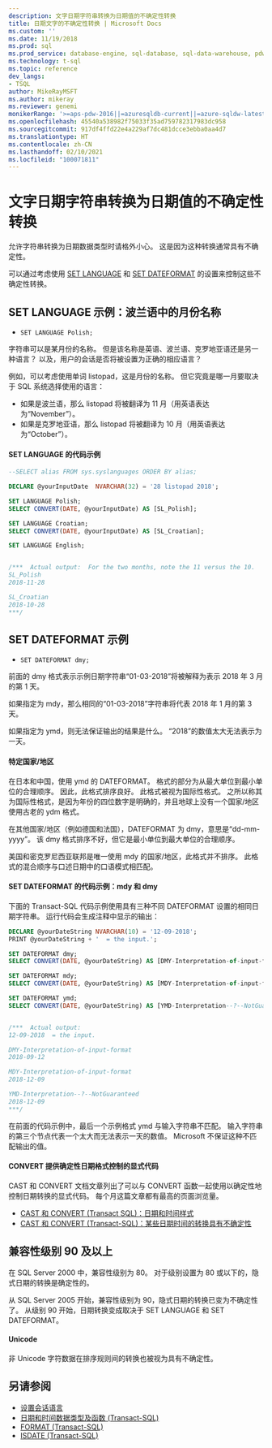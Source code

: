 ```yaml
---
description: 文字日期字符串转换为日期值的不确定性转换
title: 日期文字的不确定性转换 | Microsoft Docs
ms.custom: ''
ms.date: 11/19/2018
ms.prod: sql
ms.prod_service: database-engine, sql-database, sql-data-warehouse, pdw
ms.technology: t-sql
ms.topic: reference
dev_langs:
- TSQL
author: MikeRayMSFT
ms.author: mikeray
ms.reviewer: genemi
monikerRange: '>=aps-pdw-2016||=azuresqldb-current||=azure-sqldw-latest||>=sql-server-2016||>=sql-server-linux-2017||=azuresqldb-mi-current'
ms.openlocfilehash: 45540a538982f75033f35ad759782317983dc958
ms.sourcegitcommit: 917df4ffd22e4a229af7dc481dcce3ebba0aa4d7
ms.translationtype: HT
ms.contentlocale: zh-CN
ms.lasthandoff: 02/10/2021
ms.locfileid: "100071811"
---
```

# <a name="nondeterministic-conversion-of-literal-date-strings-into-date-values"></a>文字日期字符串转换为日期值的不确定性转换

允许字符串转换为日期数据类型时请格外小心。 这是因为这种转换通常具有不确定性。

可以通过考虑使用 [SET LANGUAGE](../statements/set-language-transact-sql.md) 和 [SET DATEFORMAT](../statements/set-dateformat-transact-sql.md) 的设置来控制这些不确定性转换。



## <a name="set-language-example-month-name-in-polish"></a>SET LANGUAGE 示例：波兰语中的月份名称

- `SET LANGUAGE Polish;`

字符串可以是某月份的名称。 但是该名称是英语、波兰语、克罗地亚语还是另一种语言？ 以及，用户的会话是否将被设置为正确的相应语言？

例如，可以考虑使用单词 listopad，这是月份的名称。 但它究竟是哪一月要取决于 SQL 系统选择使用的语言：
- 如果是波兰语，那么 listopad 将被翻译为 11 月（用英语表达为“November”）。
- 如果是克罗地亚语，那么 listopad 将被翻译为 10 月（用英语表达为“October”）。

#### <a name="code-example-of-set-language"></a>SET LANGUAGE 的代码示例

```sql
--SELECT alias FROM sys.syslanguages ORDER BY alias;

DECLARE @yourInputDate  NVARCHAR(32) = '28 listopad 2018';

SET LANGUAGE Polish;
SELECT CONVERT(DATE, @yourInputDate) AS [SL_Polish];

SET LANGUAGE Croatian;
SELECT CONVERT(DATE, @yourInputDate) AS [SL_Croatian];

SET LANGUAGE English;


/***  Actual output:  For the two months, note the 11 versus the 10.
SL_Polish
2018-11-28

SL_Croatian
2018-10-28
***/
```



## <a name="set-dateformat-example"></a>SET DATEFORMAT 示例

- `SET DATEFORMAT dmy;`

前面的 dmy 格式表示示例日期字符串“01-03-2018”将被解释为表示 2018 年 3 月的第 1 天。

如果指定为 mdy，那么相同的“01-03-2018”字符串将代表 2018 年 1 月的第 3 天。

如果指定为 ymd，则无法保证输出的结果是什么。 “2018”的数值太大无法表示为一天。
<!--
The preceding claim of "no guarantee" might be incorrect, in the minds of the SQL query engine Developer team?
-->

#### <a name="specific-countries"></a>特定国家/地区

在日本和中国，使用 ymd 的 DATEFORMAT。 格式的部分为从最大单位到最小单位的合理顺序。 因此，此格式排序良好。 此格式被视为国际性格式。 之所以称其为国际性格式，是因为年份的四位数字是明确的，并且地球上没有一个国家/地区使用古老的 ydm 格式。

在其他国家/地区（例如德国和法国），DATEFORMAT 为 dmy，意思是“dd-mm-yyyy”。 该 dmy 格式排序不好，但它是最小单位到最大单位的合理顺序。

美国和密克罗尼西亚联邦是唯一使用 mdy 的国家/地区，此格式并不排序。 此格式的混合顺序与口述日期中的口语模式相匹配。

#### <a name="code-example-of-set-dateformat-mdy-versus-dmy"></a>SET DATEFORMAT 的代码示例：mdy 和 dmy

下面的 Transact-SQL 代码示例使用具有三种不同 DATEFORMAT 设置的相同日期字符串。 运行代码会生成注释中显示的输出：

```sql
DECLARE @yourDateString NVARCHAR(10) = '12-09-2018';
PRINT @yourDateString + '  = the input.';

SET DATEFORMAT dmy;
SELECT CONVERT(DATE, @yourDateString) AS [DMY-Interpretation-of-input-format];

SET DATEFORMAT mdy;
SELECT CONVERT(DATE, @yourDateString) AS [MDY-Interpretation-of-input-format];

SET DATEFORMAT ymd;
SELECT CONVERT(DATE, @yourDateString) AS [YMD-Interpretation--?--NotGuaranteed];


/***  Actual output:
12-09-2018  = the input.

DMY-Interpretation-of-input-format
2018-09-12

MDY-Interpretation-of-input-format
2018-12-09

YMD-Interpretation--?--NotGuaranteed
2018-12-09
***/
```

在前面的代码示例中，最后一个示例格式 ymd 与输入字符串不匹配。 输入字符串的第三个节点代表一个太大而无法表示一天的数值。 Microsoft 不保证这种不匹配输出的值。

#### <a name="convert-offers-explicit-codes-for-_deterministic_-control-of-date-formats"></a>CONVERT 提供确定性日期格式控制的显式代码

CAST 和 CONVERT 文档文章列出了可以与 CONVERT 函数一起使用以确定性地控制日期转换的显式代码。 每个月这篇文章都有最高的页面浏览量。

- [CAST 和 CONVERT (Transact SQL)：日期和时间样式](../functions/cast-and-convert-transact-sql.md#date-and-time-styles)
- [CAST 和 CONVERT (Transact-SQL)：某些日期时间的转换具有不确定性](../functions/cast-and-convert-transact-sql.md#certain-datetime-conversions-are-nondeterministic)



## <a name="compatibility-level-90-and-above"></a>兼容性级别 90 及以上

在 SQL Server 2000 中，兼容性级别为 80。 对于级别设置为 80 或以下的，隐式日期的转换是确定性的。

从 SQL Server 2005 开始，兼容性级别为 90，隐式日期的转换已变为不确定性了。 从级别 90 开始，日期转换变成取决于 SET LANGUAGE 和 SET DATEFORMAT。

#### <a name="unicode"></a>Unicode

<!-- The next live sentence needs an explanatory example!  N'somethingHere?'.
-->
非 Unicode 字符数据在排序规则间的转换也被视为具有不确定性。



## <a name="see-also"></a>另请参阅

- [设置会话语言](../../relational-databases/collations/set-a-session-language.md)
- [日期和时间数据类型及函数 (Transact-SQL)](../functions/date-and-time-data-types-and-functions-transact-sql.md)
- [FORMAT (Transact-SQL)](../functions/format-transact-sql.md)
- [ISDATE (Transact-SQL)](../functions/isdate-transact-sql.md)



<!--
This new article is linked-to by the following articles (at least initially on 2018/11/19).....
...
* docs/relational-databases/views/create-indexed-views.md
* docs/relational-databases/indexes/indexes-on-computed-columns.md
* docs/t-sql/functions/cast-and-convert-transact-sql.md
...
As a reaction to public PR 1279, this approach of creating a new article to link to is a better alternative than a docs/includes/ approach.
GeneMi (MightyPen), 2018/11/19
-->

